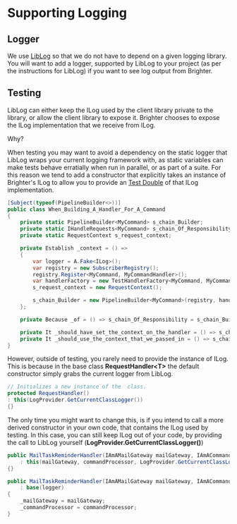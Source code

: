 # Supporting Logging

## Logger

We use [LibLog](https://github.com/damianh/LibLog) so that we do not
have to depend on a given logging library. You will want to add a
logger, supported by LibLog to your project (as per the instructions for
LibLog) if you want to see log output from Brighter.

## Testing

LibLog can either keep the ILog used by the client library private to
the library, or allow the client library to expose it. Brighter chooses
to expose the ILog implementation that we receive from ILog.

Why?

When testing you may want to avoid a dependency on the static logger
that LibLog wraps your current logging framework with, as static
variables can make tests behave erratially when run in parallel, or as
part of a suite. For this reason we tend to add a constructor that
explicitly takes an instance of Brighter\'s ILog to allow you to provide
an [Test Double](https://en.wikipedia.org/wiki/Test_double) of that ILog
implementation.

``` csharp
[Subject(typeof(PipelineBuilder<>))]
public class When_Building_A_Handler_For_A_Command
{
    private static PipelineBuilder<MyCommand> s_chain_Builder;
    private static IHandleRequests<MyCommand> s_chain_Of_Responsibility;
    private static RequestContext s_request_context;

    private Establish _context = () =>
    {
        var logger = A.Fake<ILog>();
        var registry = new SubscriberRegistry();
        registry.Register<MyCommand, MyCommandHandler>();
        var handlerFactory = new TestHandlerFactory<MyCommand, MyCommandHandler>(() => new MyCommandHandler(logger));
        s_request_context = new RequestContext();

        s_chain_Builder = new PipelineBuilder<MyCommand>(registry, handlerFactory, logger);
    };

    private Because _of = () => s_chain_Of_Responsibility = s_chain_Builder.Build(s_request_context).First();

    private It _should_have_set_the_context_on_the_handler = () => s_chain_Of_Responsibility.Context.ShouldNotBeNull();
    private It _should_use_the_context_that_we_passed_in = () => s_chain_Of_Responsibility.Context.ShouldBeTheSameAs(s_request_context);
}
```

However, outside of testing, you rarely need to provide the instance of
ILog. This is because in the base class **RequestHandler\<T\>** the
default constructor simply grabs the current logger from LibLog.

``` csharp
// Initializes a new instance of the  class.
protected RequestHandler()
: this(LogProvider.GetCurrentClassLogger())
{}
```

The only time you might want to change this, is if you intend to call a
more derived constructor in your own code, that contains the ILog used
by testing. In this case, you can still keep ILog out of your code, by
providing the call to LibLog yourself
(**LogProvider.GetCurrentClassLogger()**)

``` csharp
public MailTaskReminderHandler(IAmAMailGateway mailGateway, IAmACommandProcessor commandProcessor)
    : this(mailGateway, commandProcessor, LogProvider.GetCurrentClassLogger())
{}

public MailTaskReminderHandler(IAmAMailGateway mailGateway, IAmACommandProcessor commandProcessor, ILog logger)
    : base(logger)
{
    _mailGateway = mailGateway;
    _commandProcessor = commandProcessor;
}
```
